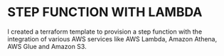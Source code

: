 # STEP FUNCTION WITH LAMBDA
I created a terraform template to provision a step function with the integration of various AWS services like AWS Lambda, Amazon Athena, AWS Glue and Amazon S3.